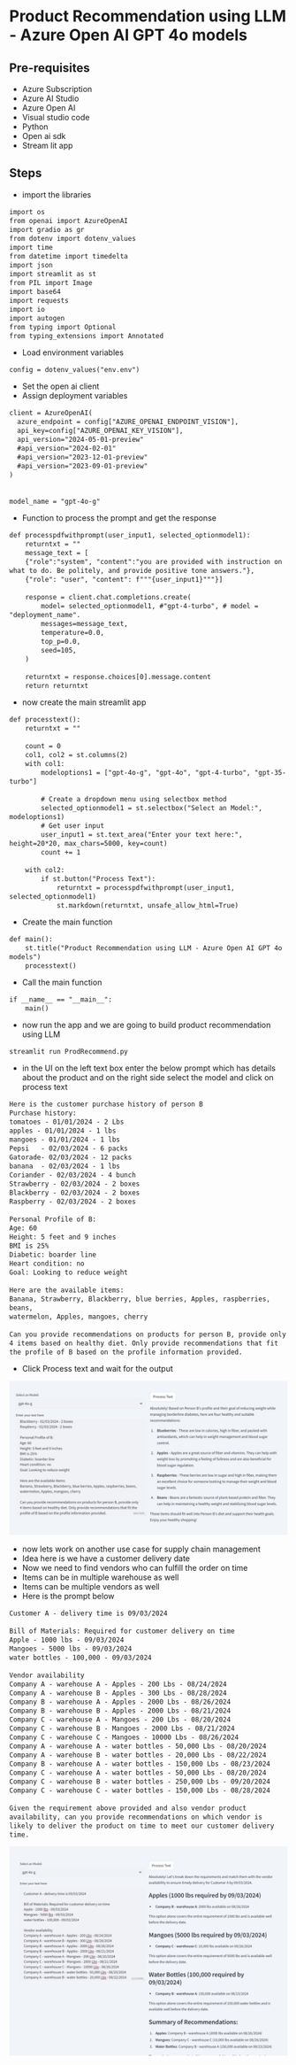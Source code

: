 # Product Recommendation using LLM - Azure Open AI GPT 4o models

## Pre-requisites

- Azure Subscription
- Azure AI Studio
- Azure Open AI
- Visual studio code
- Python
- Open ai sdk
- Stream lit app

## Steps

- import the libraries

```
import os
from openai import AzureOpenAI
import gradio as gr
from dotenv import dotenv_values
import time
from datetime import timedelta
import json
import streamlit as st
from PIL import Image
import base64
import requests
import io
import autogen
from typing import Optional
from typing_extensions import Annotated
```

- Load environment variables

```
config = dotenv_values("env.env")
```

- Set the open ai client
- Assign deployment variables

```
client = AzureOpenAI(
  azure_endpoint = config["AZURE_OPENAI_ENDPOINT_VISION"], 
  api_key=config["AZURE_OPENAI_KEY_VISION"],  
  api_version="2024-05-01-preview"
  #api_version="2024-02-01"
  #api_version="2023-12-01-preview"
  #api_version="2023-09-01-preview"
)


model_name = "gpt-4o-g"
```

- Function to process the prompt and get the response

```
def processpdfwithprompt(user_input1, selected_optionmodel1):
    returntxt = ""
    message_text = [
    {"role":"system", "content":"you are provided with instruction on what to do. Be politely, and provide positive tone answers."}, 
    {"role": "user", "content": f"""{user_input1}"""}]

    response = client.chat.completions.create(
        model= selected_optionmodel1, #"gpt-4-turbo", # model = "deployment_name".
        messages=message_text,
        temperature=0.0,
        top_p=0.0,
        seed=105,
    )

    returntxt = response.choices[0].message.content
    return returntxt
```

- now create the main streamlit app

```
def processtext():
    returntxt = ""

    count = 0
    col1, col2 = st.columns(2)
    with col1:
        modeloptions1 = ["gpt-4o-g", "gpt-4o", "gpt-4-turbo", "gpt-35-turbo"]

        # Create a dropdown menu using selectbox method
        selected_optionmodel1 = st.selectbox("Select an Model:", modeloptions1)
        # Get user input
        user_input1 = st.text_area("Enter your text here:", height=20*20, max_chars=5000, key=count)
        count += 1

    with col2:
        if st.button("Process Text"):
            returntxt = processpdfwithprompt(user_input1, selected_optionmodel1)
            st.markdown(returntxt, unsafe_allow_html=True)
```

- Create the main function

```
def main():
    st.title("Product Recommendation using LLM - Azure Open AI GPT 4o models")
    processtext()
```

- Call the main function

```
if __name__ == "__main__":
    main()
```

- now run the app and we are going to build product recommendation using LLM

```
streamlit run ProdRecommend.py
```

- in the UI on the left text box enter the below prompt which has details about the product and on the right side select the model and click on process text

```
Here is the customer purchase history of person B
Purchase history:
tomatoes - 01/01/2024 - 2 Lbs
apples - 01/01/2024 - 1 lbs
mangoes - 01/01/2024 - 1 lbs
Pepsi   - 02/03/2024 - 6 packs
Gatorade- 02/03/2024 - 12 packs
banana  - 02/03/2024 - 1 lbs
Coriander - 02/03/2024 - 4 bunch
Strawberry - 02/03/2024 - 2 boxes 
Blackberry - 02/03/2024 - 2 boxes
Raspberry - 02/03/2024 - 2 boxes

Personal Profile of B:
Age: 60
Height: 5 feet and 9 inches
BMI is 25%
Diabetic: boarder line
Heart condition: no
Goal: Looking to reduce weight

Here are the available items:
Banana, Strawberry, Blackberry, blue berries, Apples, raspberries, beans,
watermelon, Apples, mangoes, cherry

Can you provide recommendations on products for person B, provide only 4 items based on healthy diet. Only provide recommendations that fit the profile of B based on the profile information provided.
```

- Click Process text and wait for the output

![info](https://github.com/balakreshnan/Samples2024/blob/main/LLMArch/images/prodrecommend1.jpg 'RagChat')

- now lets work on another use case for supply chain management
- Idea here is we have a customer delivery date
- Now we need to find vendors who can fulfill the order on time
- Items can be in multiple warehouse as well
- Items can be multiple vendors as well
- Here is the prompt below

```
Customer A - delivery time is 09/03/2024

Bill of Materials: Required for customer delivery on time
Apple - 1000 lbs - 09/03/2024
Mangoes - 5000 lbs - 09/03/2024
water bottles - 100,000 - 09/03/2024

Vendor availability
Company A - warehouse A - Apples - 200 Lbs - 08/24/2024
Company A - warehouse B - Apples - 300 Lbs - 08/28/2024
Company B - warehouse A - Apples - 2000 Lbs - 08/26/2024
Company B - warehouse B - Apples - 2000 Lbs - 08/21/2024
Company C - warehouse A - Mangoes - 200 Lbs - 08/20/2024
Company C - warehouse B - Mangoes - 2000 Lbs - 08/21/2024
Company C - warehouse C - Mangoes - 10000 Lbs - 08/26/2024
Company A - warehouse A - water bottles - 50,000 Lbs - 08/20/2024
Company A - warehouse B - water bottles - 20,000 Lbs - 08/22/2024
Company B - warehouse A - water bottles - 150,000 Lbs - 08/23/2024
Company C - warehouse A - water bottles - 50,000 Lbs - 08/20/2024
Company C - warehouse B - water bottles - 250,000 Lbs - 09/20/2024
Company C - warehouse C - water bottles - 150,000 Lbs - 08/28/2024

Given the requirement above provided and also vendor product availability, can you provide recommendations on which vendor is likely to deliver the product on time to meet our customer delivery time.
```

![info](https://github.com/balakreshnan/Samples2024/blob/main/LLMArch/images/supplychain1.jpg 'RagChat')